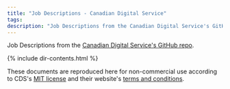 ```yaml
---
title: "Job Descriptions - Canadian Digital Service"
tags: 
description: "Job Descriptions from the Canadian Digital Service's GitHub repo at https://github.com/cds-snc/digital-canada-ca"
---
```


Job Descriptions from the [Canadian Digital Service's GitHub repo](https://github.com/cds-snc/digital-canada-ca).

{% include dir-contents.html %}

These documents are reproduced here for non-commercial use according to CDS's [MIT license](https://github.com/cds-snc/digital-canada-ca/blob/main/LICENSE) and their website's [terms and conditions](https://digital.canada.ca/legal/terms/).